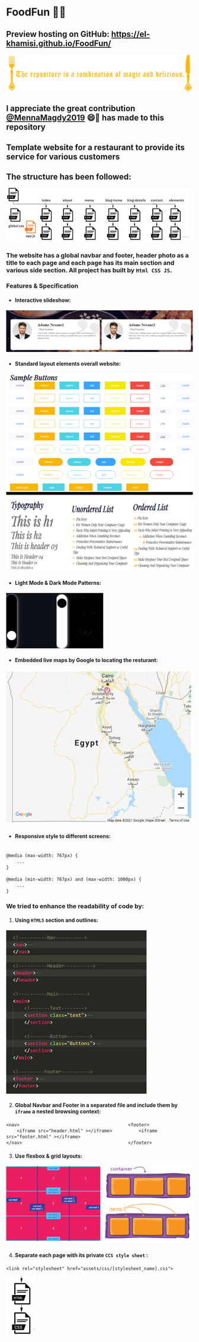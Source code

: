 # FoodFun :hamburger::fries:
## Preview hosting on GitHub: https://el-khamisi.github.io/FoodFun/

![header](assets/readme/repoheader.png)
## I appreciate the great contribution [@MennaMagdy2019](https://github.com/MennaMagdy2019) :smile::handshake: has made to this repository

## Template website for a restaurant to provide its service for various customers 




## The structure has been followed: 
![Global Structure](assets/readme/gstructure.png)


### The website has a global navbar and footer, header photo as a title to each page and each page has its main section and various side section. All project has built by `Html CSS JS`.

### Features & Specification
* #### Interactive slideshow:
![slidshow](assets/readme/slidshow.png)

* #### Standard layout elements overall website:
![buttons](assets/readme/sampleButtons.png)
![typography](assets/readme/typography.png)

* #### Light Mode & Dark Mode Patterns:
![Switches](assets/readme/modes.png)

* #### Embedded live maps by Google to locating the resturant:  
![map](assets/readme/map.png)

* #### Responsive style to different screens:
```

@media (max-width: 767px) {
    ...
}

@media (min-width: 767px) and (max-width: 1000px) {
    ...
}
```



### We tried to enhance the readability of code by:
1. #### Using `HTML5` section and outlines:
![struct](assets/readme/struct.png)

2. #### Global Navbar and Footer in a separated file and include them by `iframe` a nested browsing context:
```                                            
<nav>                                         <footer>
    <iframe src="header.html" ></iframe>          <iframe src="footer.html" ></iframe>    
</nav>                                        </footer>
```

3. #### Use flexbox & grid layouts:
![layout](assets/readme/layout.png)


4. #### Separate each page with its private `CCS style sheet`   :
```
<link rel="stylesheet" href="assets/css/[stylesheet_name].css">
```
![files](assets/readme/files.png)
